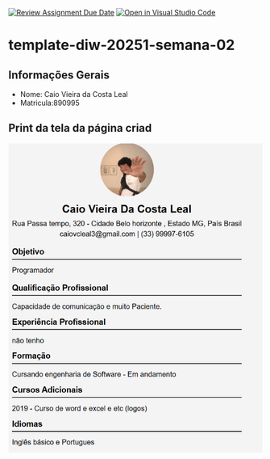 [![Review Assignment Due Date](https://classroom.github.com/assets/deadline-readme-button-22041afd0340ce965d47ae6ef1cefeee28c7c493a6346c4f15d667ab976d596c.svg)](https://classroom.github.com/a/T_SLJQ6l)
[![Open in Visual Studio Code](https://classroom.github.com/assets/open-in-vscode-2e0aaae1b6195c2367325f4f02e2d04e9abb55f0b24a779b69b11b9e10269abc.svg)](https://classroom.github.com/online_ide?assignment_repo_id=18725974&assignment_repo_type=AssignmentRepo)
# template-diw-20251-semana-02

## Informações Gerais
- Nome: Caio Vieira da Costa Leal
- Matricula:890995

## Print da tela da página criad
![alt text](public/image.png)